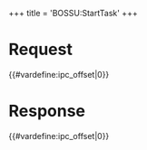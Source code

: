 +++
title = 'BOSSU:StartTask'
+++

# Request

{{#vardefine:ipc_offset\|0}}

# Response

{{#vardefine:ipc_offset\|0}}
